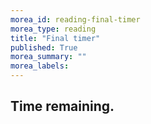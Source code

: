 ```yaml
---
morea_id: reading-final-timer
morea_type: reading
title: "Final timer"
published: True
morea_summary: ""
morea_labels: 
---
```

<script src="{{ site.baseurl }}/js/countdown.js" type="text/javascript"></script>

## Time remaining.
<!-- =========================================================== -->
<script type="application/javascript">
var myCountdown2 = new Countdown({
									time: 120 * 60,
									width:150, 
									height:80, 
									rangeHi:"minute"	// <- no comma on last item!
									});

</script>


